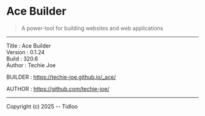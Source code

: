 # Ace Builder
> A power-tool for building websites and web applications
---

Title    : Ace Builder  
Version  : 0.1.24  
Build    : 320.6  
Author   : Techie Joe  

BUILDER  : https://techie-joe.github.io/_ace/  

AUTHOR   : https://github.com/techie-joe/  

---

Copyright (c) 2025 -- Tidloo